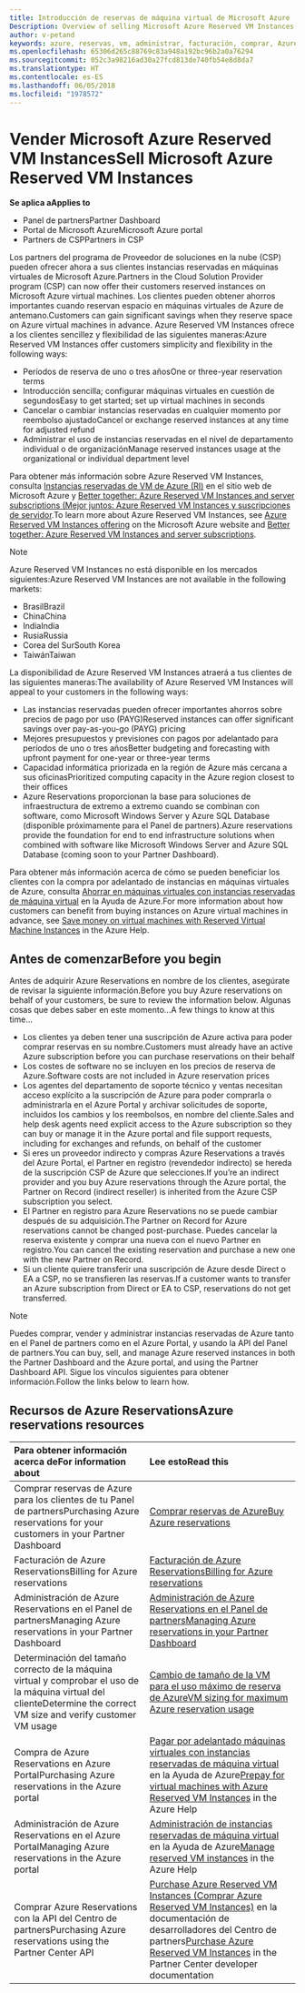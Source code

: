 ```yaml
---
title: Introducción de reservas de máquina virtual de Microsoft Azure | Centro de partners
Description: Overview of selling Microsoft Azure Reserved VM Instances in CSP.
author: v-petand
keywords: azure, reservas, vm, administrar, facturación, comprar, Azure RI, Azure Reserved VM Instances
ms.openlocfilehash: 65306d265c88769c83a948a192bc96b2a0a76294
ms.sourcegitcommit: 052c3a98216ad30a27fcd813de740fb54e8d8da7
ms.translationtype: HT
ms.contentlocale: es-ES
ms.lasthandoff: 06/05/2018
ms.locfileid: "1978572"
---
```

# <a name="sell-microsoft-azure-reserved-vm-instances"></a><span data-ttu-id="d2c41-103">Vender Microsoft Azure Reserved VM Instances</span><span class="sxs-lookup"><span data-stu-id="d2c41-103">Sell Microsoft Azure Reserved VM Instances</span></span> 

**<span data-ttu-id="d2c41-104">Se aplica a</span><span class="sxs-lookup"><span data-stu-id="d2c41-104">Applies to</span></span>**

-  <span data-ttu-id="d2c41-105">Panel de partners</span><span class="sxs-lookup"><span data-stu-id="d2c41-105">Partner Dashboard</span></span>
-  <span data-ttu-id="d2c41-106">Portal de Microsoft Azure</span><span class="sxs-lookup"><span data-stu-id="d2c41-106">Microsoft Azure portal</span></span>
-  <span data-ttu-id="d2c41-107">Partners de CSP</span><span class="sxs-lookup"><span data-stu-id="d2c41-107">Partners in CSP</span></span>

<span data-ttu-id="d2c41-108">Los partners del programa de Proveedor de soluciones en la nube (CSP) pueden ofrecer ahora a sus clientes instancias reservadas en máquinas virtuales de Microsoft Azure.</span><span class="sxs-lookup"><span data-stu-id="d2c41-108">Partners in the Cloud Solution Provider program (CSP) can now offer their customers reserved instances on Microsoft Azure virtual machines.</span></span> <span data-ttu-id="d2c41-109">Los clientes pueden obtener ahorros importantes cuando reservan espacio en máquinas virtuales de Azure de antemano.</span><span class="sxs-lookup"><span data-stu-id="d2c41-109">Customers can gain significant savings when they reserve space on Azure virtual machines in advance.</span></span> <span data-ttu-id="d2c41-110">Azure Reserved VM Instances ofrece a los clientes sencillez y flexibilidad de las siguientes maneras:</span><span class="sxs-lookup"><span data-stu-id="d2c41-110">Azure Reserved VM Instances offer customers simplicity and flexibility in the following ways:</span></span>

-   <span data-ttu-id="d2c41-111">Períodos de reserva de uno o tres años</span><span class="sxs-lookup"><span data-stu-id="d2c41-111">One or three-year reservation terms</span></span> 
-   <span data-ttu-id="d2c41-112">Introducción sencilla; configurar máquinas virtuales en cuestión de segundos</span><span class="sxs-lookup"><span data-stu-id="d2c41-112">Easy to get started; set up virtual machines in seconds</span></span> 
-   <span data-ttu-id="d2c41-113">Cancelar o cambiar instancias reservadas en cualquier momento por reembolso ajustado</span><span class="sxs-lookup"><span data-stu-id="d2c41-113">Cancel or exchange reserved instances at any time for adjusted refund</span></span> 
-   <span data-ttu-id="d2c41-114">Administrar el uso de instancias reservadas en el nivel de departamento individual o de organización</span><span class="sxs-lookup"><span data-stu-id="d2c41-114">Manage reserved instances usage at the organizational or individual department level</span></span> 

<span data-ttu-id="d2c41-115">Para obtener más información sobre Azure Reserved VM Instances, consulta [Instancias reservadas de VM de Azure (RI)](https://azure.microsoft.com/pricing/reserved-vm-instances/) en el sitio web de Microsoft Azure y [Better together: Azure Reserved VM Instances and server subscriptions (Mejor juntos: Azure Reserved VM Instances y suscripciones de servidor](https://blogs.partner.microsoft.com/mpn/better-together-azure-reserved-instances-server-subscriptions/).</span><span class="sxs-lookup"><span data-stu-id="d2c41-115">To learn more about Azure Reserved VM Instances, see [Azure Reserved VM Instances offering](https://azure.microsoft.com/pricing/reserved-vm-instances/) on the Microsoft Azure website and [Better together: Azure Reserved VM Instances and server subscriptions](https://blogs.partner.microsoft.com/mpn/better-together-azure-reserved-instances-server-subscriptions/).</span></span>

> [!NOTE]  
> <span data-ttu-id="d2c41-116">Azure Reserved VM Instances no está disponible en los mercados siguientes:</span><span class="sxs-lookup"><span data-stu-id="d2c41-116">Azure Reserved VM Instances are not available in the following markets:</span></span>  
> * <span data-ttu-id="d2c41-117">Brasil</span><span class="sxs-lookup"><span data-stu-id="d2c41-117">Brazil</span></span>  
> * <span data-ttu-id="d2c41-118">China</span><span class="sxs-lookup"><span data-stu-id="d2c41-118">China</span></span>  
> * <span data-ttu-id="d2c41-119">India</span><span class="sxs-lookup"><span data-stu-id="d2c41-119">India</span></span>  
> * <span data-ttu-id="d2c41-120">Rusia</span><span class="sxs-lookup"><span data-stu-id="d2c41-120">Russia</span></span>  
> * <span data-ttu-id="d2c41-121">Corea del Sur</span><span class="sxs-lookup"><span data-stu-id="d2c41-121">South Korea</span></span>  
> * <span data-ttu-id="d2c41-122">Taiwán</span><span class="sxs-lookup"><span data-stu-id="d2c41-122">Taiwan</span></span>  

<span data-ttu-id="d2c41-123">La disponibilidad de Azure Reserved VM Instances atraerá a tus clientes de las siguientes maneras:</span><span class="sxs-lookup"><span data-stu-id="d2c41-123">The availability of Azure Reserved VM Instances will appeal to your customers in the following ways:</span></span>

-   <span data-ttu-id="d2c41-124">Las instancias reservadas pueden ofrecer importantes ahorros sobre precios de pago por uso (PAYG)</span><span class="sxs-lookup"><span data-stu-id="d2c41-124">Reserved instances can offer significant savings over pay-as-you-go (PAYG) pricing</span></span>
-   <span data-ttu-id="d2c41-125">Mejores presupuestos y previsiones con pagos por adelantado para períodos de uno o tres años</span><span class="sxs-lookup"><span data-stu-id="d2c41-125">Better budgeting and forecasting with upfront payment for one-year or three-year terms</span></span> 
-   <span data-ttu-id="d2c41-126">Capacidad informática priorizada en la región de Azure más cercana a sus oficinas</span><span class="sxs-lookup"><span data-stu-id="d2c41-126">Prioritized computing capacity in the Azure region closest to their offices</span></span>  
-   <span data-ttu-id="d2c41-127">Azure Reservations proporcionan la base para soluciones de infraestructura de extremo a extremo cuando se combinan con software, como Microsoft Windows Server y Azure SQL Database (disponible próximamente para el Panel de partners).</span><span class="sxs-lookup"><span data-stu-id="d2c41-127">Azure reservations provide the foundation for end to end infrastructure solutions when combined with software like Microsoft Windows Server and Azure SQL Database (coming soon to your Partner Dashboard).</span></span>   

<span data-ttu-id="d2c41-128">Para obtener más información acerca de cómo se pueden beneficiar los clientes con la compra por adelantado de instancias en máquinas virtuales de Azure, consulta [Ahorrar en máquinas virtuales con instancias reservadas de máquina virtual](https://docs.microsoft.com/azure/billing/billing-save-compute-costs-reservations) en la Ayuda de Azure.</span><span class="sxs-lookup"><span data-stu-id="d2c41-128">For more information about how customers can benefit from buying instances on Azure virtual machines in advance, see [Save money on virtual machines with Reserved Virtual Machine Instances](https://docs.microsoft.com/azure/billing/billing-save-compute-costs-reservations) in the Azure Help.</span></span>

## <a name="before-you-begin"></a><span data-ttu-id="d2c41-129">Antes de comenzar</span><span class="sxs-lookup"><span data-stu-id="d2c41-129">Before you begin</span></span>

<span data-ttu-id="d2c41-130">Antes de adquirir Azure Reservations en nombre de los clientes, asegúrate de revisar la siguiente información.</span><span class="sxs-lookup"><span data-stu-id="d2c41-130">Before you buy Azure reservations on behalf of your customers, be sure to review the information below.</span></span> <span data-ttu-id="d2c41-131">Algunas cosas que debes saber en este momento...</span><span class="sxs-lookup"><span data-stu-id="d2c41-131">A few things to know at this time…</span></span>

-   <span data-ttu-id="d2c41-132">Los clientes ya deben tener una suscripción de Azure activa para poder comprar reservas en su nombre.</span><span class="sxs-lookup"><span data-stu-id="d2c41-132">Customers must already have an active Azure subscription before you can purchase reservations on their behalf</span></span>  
-   <span data-ttu-id="d2c41-133">Los costes de software no se incluyen en los precios de reserva de Azure.</span><span class="sxs-lookup"><span data-stu-id="d2c41-133">Software costs are not included in Azure reservation prices</span></span> 
-   <span data-ttu-id="d2c41-134">Los agentes del departamento de soporte técnico y ventas necesitan acceso explícito a la suscripción de Azure para poder comprarla o administrarla en el Azure Portal y archivar solicitudes de soporte, incluidos los cambios y los reembolsos, en nombre del cliente.</span><span class="sxs-lookup"><span data-stu-id="d2c41-134">Sales and help desk agents need explicit access to the Azure subscription so they can buy or manage it in the Azure portal and file support requests, including for exchanges and refunds, on behalf of the customer</span></span>  
-   <span data-ttu-id="d2c41-135">Si eres un proveedor indirecto y compras Azure Reservations a través del Azure Portal, el Partner en registro (revendedor indirecto) se hereda de la suscripción CSP de Azure que selecciones.</span><span class="sxs-lookup"><span data-stu-id="d2c41-135">If you’re an indirect provider and you buy Azure reservations through the Azure portal, the Partner on Record (indirect reseller) is inherited from the Azure CSP subscription you select.</span></span> 
-   <span data-ttu-id="d2c41-136">El Partner en registro para Azure Reservations no se puede cambiar después de su adquisición.</span><span class="sxs-lookup"><span data-stu-id="d2c41-136">The Partner on Record for Azure reservations cannot be changed post-purchase.</span></span> <span data-ttu-id="d2c41-137">Puedes cancelar la reserva existente y comprar una nueva con el nuevo Partner en registro.</span><span class="sxs-lookup"><span data-stu-id="d2c41-137">You can cancel the existing reservation and purchase a new one with the new Partner on Record.</span></span> 
-   <span data-ttu-id="d2c41-138">Si un cliente quiere transferir una suscripción de Azure desde Direct o EA a CSP, no se transfieren las reservas.</span><span class="sxs-lookup"><span data-stu-id="d2c41-138">If a customer wants to transfer an Azure subscription from Direct or EA to CSP, reservations do not get transferred.</span></span> 

>[!NOTE]
> <span data-ttu-id="d2c41-139">Puedes comprar, vender y administrar instancias reservadas de Azure tanto en el Panel de partners como en el Azure Portal, y usando la API del Panel de partners.</span><span class="sxs-lookup"><span data-stu-id="d2c41-139">You can buy, sell, and manage Azure reserved instances in both the Partner Dashboard and the Azure portal, and using the Partner Dashboard API.</span></span> <span data-ttu-id="d2c41-140">Sigue los vínculos siguientes para obtener información.</span><span class="sxs-lookup"><span data-stu-id="d2c41-140">Follow the links below to learn how.</span></span> 

## <a name="azure-reservations-resources"></a><span data-ttu-id="d2c41-141">Recursos de Azure Reservations</span><span class="sxs-lookup"><span data-stu-id="d2c41-141">Azure reservations resources</span></span>
|**<span data-ttu-id="d2c41-142">Para obtener información acerca de</span><span class="sxs-lookup"><span data-stu-id="d2c41-142">For information about</span></span>**   |**<span data-ttu-id="d2c41-143">Lee esto</span><span class="sxs-lookup"><span data-stu-id="d2c41-143">Read this</span></span>**    |
|:-----------------------------|:-----------------|
|<span data-ttu-id="d2c41-144">Comprar reservas de Azure para los clientes de tu Panel de partners</span><span class="sxs-lookup"><span data-stu-id="d2c41-144">Purchasing Azure reservations for your customers in your Partner Dashboard</span></span>   |[<span data-ttu-id="d2c41-145">Comprar reservas de Azure</span><span class="sxs-lookup"><span data-stu-id="d2c41-145">Buy Azure reservations</span></span>](azure-reservations-buying.md)
|<span data-ttu-id="d2c41-146">Facturación de Azure Reservations</span><span class="sxs-lookup"><span data-stu-id="d2c41-146">Billing for Azure reservations</span></span>   |[<span data-ttu-id="d2c41-147">Facturación de Azure Reservations</span><span class="sxs-lookup"><span data-stu-id="d2c41-147">Billing for Azure reservations</span></span>](azure-reservations-billing.md)   |
|<span data-ttu-id="d2c41-148">Administración de Azure Reservations en el Panel de partners</span><span class="sxs-lookup"><span data-stu-id="d2c41-148">Managing Azure reservations in your Partner Dashboard</span></span> | [<span data-ttu-id="d2c41-149">Administración de Azure Reservations en el Panel de partners</span><span class="sxs-lookup"><span data-stu-id="d2c41-149">Managing Azure reservations in your Partner Dashboard</span></span>](azure-reservations-manage.md)
|<span data-ttu-id="d2c41-150">Determinación del tamaño correcto de la máquina virtual y comprobar el uso de la máquina virtual del cliente</span><span class="sxs-lookup"><span data-stu-id="d2c41-150">Determine the correct VM size and verify customer VM usage</span></span>   |[<span data-ttu-id="d2c41-151">Cambio de tamaño de la VM para el uso máximo de reserva de Azure</span><span class="sxs-lookup"><span data-stu-id="d2c41-151">VM sizing for maximum Azure reservation usage</span></span>](azure-usage.md)   |
|<span data-ttu-id="d2c41-152">Compra de Azure Reservations en Azure Portal</span><span class="sxs-lookup"><span data-stu-id="d2c41-152">Purchasing Azure reservations in the Azure portal</span></span> | <span data-ttu-id="d2c41-153">[Pagar por adelantado máquinas virtuales con instancias reservadas de máquina virtual](https://docs.microsoft.com/azure/virtual-machines/windows/prepay-reserved-vm-instances) en la Ayuda de Azure</span><span class="sxs-lookup"><span data-stu-id="d2c41-153">[Prepay for virtual machines with Azure Reserved VM Instances](https://docs.microsoft.com/azure/virtual-machines/windows/prepay-reserved-vm-instances) in the Azure Help</span></span> |
|<span data-ttu-id="d2c41-154">Administración de Azure Reservations en el Azure Portal</span><span class="sxs-lookup"><span data-stu-id="d2c41-154">Managing Azure reservations in the Azure portal</span></span>   |<span data-ttu-id="d2c41-155">[Administración de instancias reservadas de máquina virtual](https://docs.microsoft.com/azure/billing/billing-manage-reserved-vm-instance) en la Ayuda de Azure</span><span class="sxs-lookup"><span data-stu-id="d2c41-155">[Manage reserved VM instances](https://docs.microsoft.com/azure/billing/billing-manage-reserved-vm-instance) in the Azure Help</span></span>  |
|<span data-ttu-id="d2c41-156">Comprar Azure Reservations con la API del Centro de partners</span><span class="sxs-lookup"><span data-stu-id="d2c41-156">Purchasing Azure reservations using the Partner Center API</span></span> | <span data-ttu-id="d2c41-157">[Purchase Azure Reserved VM Instances (Comprar Azure Reserved VM Instances)](https://docs.microsoft.com/partner-center/develop/purchase-azure-reserved-vm-instances) en la documentación de desarrolladores del Centro de partners</span><span class="sxs-lookup"><span data-stu-id="d2c41-157">[Purchase Azure Reserved VM Instances](https://docs.microsoft.com/partner-center/develop/purchase-azure-reserved-vm-instances) in the Partner Center developer documentation</span></span>

 

